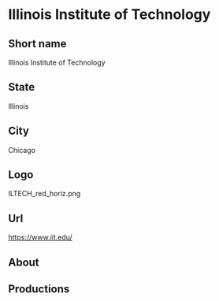 # Illinois Institute of Technology

## Short name

Illinois Institute of Technology

## State

Illinois

## City

Chicago

## Logo

ILTECH_red_horiz.png

## Url

https://www.iit.edu/

## About

## Productions 
 
